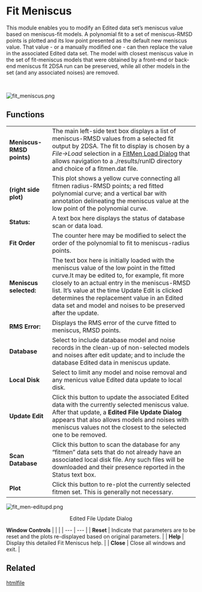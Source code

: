 # Fit Meniscus

This module enables you to modify an Edited data set’s meniscus value based on meniscus-fit models. A polynomial fit to a set of meniscus-RMSD points is plotted and its low point presented as the default new meniscus value. That value - or a manually modified one - can then replace the value in the associated Edited data set. The model with closest meniscus value in the set of fit-meniscus models that were obtained by a front-end or back-end meniscus fit 2DSA run can be preserved, while all other models in the set (and any associated noises) are removed.

&nbsp;

![fit_meniscus.png](:../../../../images/fit_meniscus.png)

## Functions

|     |     |
| --- | --- |
| **Meniscus-RMSD points)** | The main left-side text box displays a list of meniscus-RMSD values from a selected fit output by 2DSA. The fit to display is chosen by a *File->Load* selection in a [FitMen Load Dialog](# "file:///home/haben/ultrascan3/doc/manual/sphinx/build/html/fit_men-load.img.html") that allows navigation to a ./results/runID directory and choice of a fitmen.dat file. |
| **(right side plot)** | This plot shows a yellow curve connecting all fitmen radius-RMSD points; a red fitted polynomial curve; and a vertical bar with annotation delineating the meniscus value at the low point of the polynomial curve. |
| **Status:** | A text box here displays the status of database scan or data load. |
| **Fit Order** | The counter here may be modified to select the order of the polynomial to fit to meniscus-radius points. |
| **Meniscus selected:** | The text box here is initially loaded with the meniscus value of the low point in the fitted curve.It may be edited to, for example, fit more closely to an actual entry in the meniscus-RMSD list. It’s value at the time Update Edit is clicked determines the replacement value in an Edited data set and model and noises to be preserved after the update. |
| **RMS Error:** | Displays the RMS error of the curve fitted to meniscus, RMSD points. |
| **Database** | Select to include database model and noise records in the clean-up of non-selected models and noises after edit update; and to include the database Edited data in meniscus update. |
| **Local Disk** | Select to limit any model and noise removal and any menicus value Edited data update to local disk. |
| **Update Edit** | Click this button to update the associated Edited data with the currently selected meniscus value. After that update, a **Edited File Update Dialog** appears that also allows models and noises with meniscus values not the closest to the selected one to be removed. |
| **Scan Database** | Click this button to scan the database for any “fitmen” data sets that do not already have an associated local disk file. Any such files will be downloaded and their presence reported in the Status text box. |
| **Plot** | Click this button to re-plot the currently selected fitmen set. This is generally not necessary. |

![fit_men-editupd.png](:../../../../images/fit_men-editupd.png)
<p style="text-align:center;">Edited File Update Dialog</p> 

**Window Controls**
|     |     |
| --- | --- |
| **Reset** | Indicate that parameters are to be reset and the plots re-displayed based on original parameters. |
| **Help** | Display this detailed Fit Meniscus help. |
| **Close** | Close all windows and exit. |

## Related



[htmlfile](../build/html/_images/fit_meniscus.png)